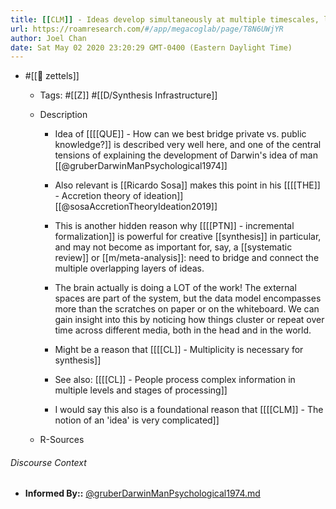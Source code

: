 ```yaml
---
title: [[CLM]] - Ideas develop simultaneously at multiple timescales, levels of granularity, and completeness
url: https://roamresearch.com/#/app/megacoglab/page/T8N6UWjYR
author: Joel Chan
date: Sat May 02 2020 23:20:29 GMT-0400 (Eastern Daylight Time)
---
```


- #[[🌲 zettels]]

    - Tags: #[[Z]] #[[D/Synthesis Infrastructure]]

    - Description

        - Idea of [[[[QUE]] - How can we best bridge private vs. public knowledge?]] is described very well here, and one of the central tensions of explaining the development of Darwin's idea of man [[@gruberDarwinManPsychological1974]]

        - Also relevant is [[Ricardo Sosa]] makes this point in his [[[[THE]] - Accretion theory of ideation]] [[@sosaAccretionTheoryIdeation2019]]

        - This is another hidden reason why [[[[PTN]] - incremental formalization]] is powerful for creative [[synthesis]] in particular, and may not become as important for, say, a [[systematic review]] or [[m/meta-analysis]]: need to bridge and connect the multiple overlapping layers of ideas.

        - The brain actually is doing a LOT of the work! The external spaces are part of the system, but the data model encompasses more than the scratches on paper or on the whiteboard. We can gain insight into this by noticing how things cluster or repeat over time across different media, both in the head and in the world.

        - Might be a reason that [[[[CL]] - Multiplicity is necessary for synthesis]]

        - See also: [[[[CL]] - People process complex information in multiple levels and stages of processing]]

        - I would say this also is a foundational reason that [[[[CLM]] - The notion of an 'idea' is very complicated]]

    - R-Sources

###### Discourse Context

- **Informed By::** [@gruberDarwinManPsychological1974.md](@gruberDarwinManPsychological1974.md)

